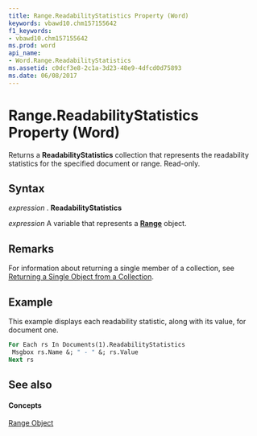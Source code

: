 ```yaml
---
title: Range.ReadabilityStatistics Property (Word)
keywords: vbawd10.chm157155642
f1_keywords:
- vbawd10.chm157155642
ms.prod: word
api_name:
- Word.Range.ReadabilityStatistics
ms.assetid: c0dcf3e8-2c1a-3d23-48e9-4dfcd0d75893
ms.date: 06/08/2017
---
```



# Range.ReadabilityStatistics Property (Word)

Returns a  **ReadabilityStatistics** collection that represents the readability statistics for the specified document or range. Read-only.


## Syntax

 _expression_ . **ReadabilityStatistics**

 _expression_ A variable that represents a **[Range](range-object-word.md)** object.


## Remarks

For information about returning a single member of a collection, see [Returning a Single Object from a Collection](http://msdn.microsoft.com/library/8c0b84c0-582b-32f7-68e0-6383d0661e74%28Office.15%29.aspx).


## Example

This example displays each readability statistic, along with its value, for document one.


```vb
For Each rs In Documents(1).ReadabilityStatistics 
 Msgbox rs.Name &; " - " &; rs.Value 
Next rs
```


## See also


#### Concepts


[Range Object](range-object-word.md)

